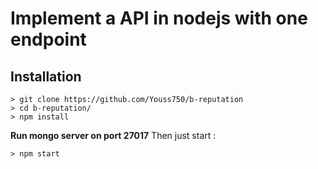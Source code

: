 
# Implement a API in nodejs with one endpoint
## Installation

```
> git clone https://github.com/Youss750/b-reputation
> cd b-reputation/
> npm install
```
 
 **Run mongo server on port 27017**
  Then just start :
```
> npm start
```